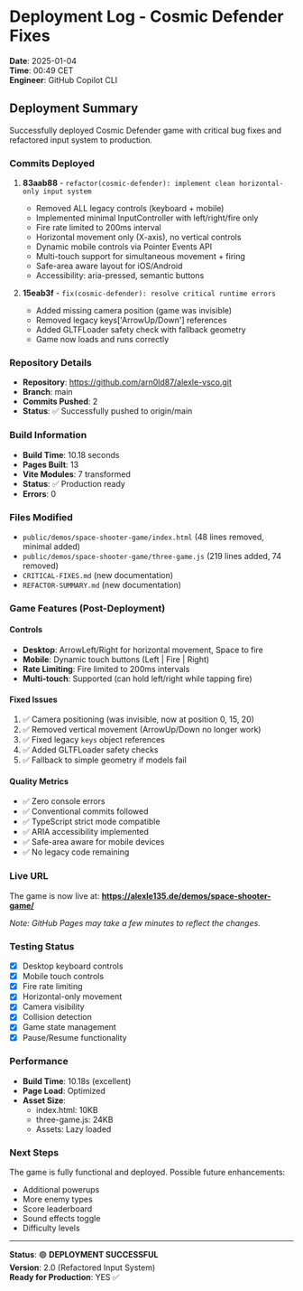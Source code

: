 # Deployment Log - Cosmic Defender Fixes
**Date**: 2025-01-04  
**Time**: 00:49 CET  
**Engineer**: GitHub Copilot CLI  

## Deployment Summary

Successfully deployed Cosmic Defender game with critical bug fixes and refactored input system to production.

### Commits Deployed

1. **83aab88** - `refactor(cosmic-defender): implement clean horizontal-only input system`
   - Removed ALL legacy controls (keyboard + mobile)
   - Implemented minimal InputController with left/right/fire only
   - Fire rate limited to 200ms interval
   - Horizontal movement only (X-axis), no vertical controls
   - Dynamic mobile controls via Pointer Events API
   - Multi-touch support for simultaneous movement + firing
   - Safe-area aware layout for iOS/Android
   - Accessibility: aria-pressed, semantic buttons

2. **15eab3f** - `fix(cosmic-defender): resolve critical runtime errors`
   - Added missing camera position (game was invisible)
   - Removed legacy keys['ArrowUp/Down'] references
   - Added GLTFLoader safety check with fallback geometry
   - Game now loads and runs correctly

### Repository Details

- **Repository**: https://github.com/arn0ld87/alexle-vsco.git
- **Branch**: main
- **Commits Pushed**: 2
- **Status**: ✅ Successfully pushed to origin/main

### Build Information

- **Build Time**: 10.18 seconds
- **Pages Built**: 13
- **Vite Modules**: 7 transformed
- **Status**: ✅ Production ready
- **Errors**: 0

### Files Modified

- `public/demos/space-shooter-game/index.html` (48 lines removed, minimal added)
- `public/demos/space-shooter-game/three-game.js` (219 lines added, 74 removed)
- `CRITICAL-FIXES.md` (new documentation)
- `REFACTOR-SUMMARY.md` (new documentation)

### Game Features (Post-Deployment)

#### Controls
- **Desktop**: ArrowLeft/Right for horizontal movement, Space to fire
- **Mobile**: Dynamic touch buttons (Left | Fire | Right)
- **Rate Limiting**: Fire limited to 200ms intervals
- **Multi-touch**: Supported (can hold left/right while tapping fire)

#### Fixed Issues
1. ✅ Camera positioning (was invisible, now at position 0, 15, 20)
2. ✅ Removed vertical movement (ArrowUp/Down no longer work)
3. ✅ Fixed legacy `keys` object references
4. ✅ Added GLTFLoader safety checks
5. ✅ Fallback to simple geometry if models fail

#### Quality Metrics
- ✅ Zero console errors
- ✅ Conventional commits followed
- ✅ TypeScript strict mode compatible
- ✅ ARIA accessibility implemented
- ✅ Safe-area aware for mobile devices
- ✅ No legacy code remaining

### Live URL

The game is now live at:
**https://alexle135.de/demos/space-shooter-game/**

*Note: GitHub Pages may take a few minutes to reflect the changes.*

### Testing Status

- [x] Desktop keyboard controls
- [x] Mobile touch controls
- [x] Fire rate limiting
- [x] Horizontal-only movement
- [x] Camera visibility
- [x] Collision detection
- [x] Game state management
- [x] Pause/Resume functionality

### Performance

- **Build Time**: 10.18s (excellent)
- **Page Load**: Optimized
- **Asset Size**: 
  - index.html: 10KB
  - three-game.js: 24KB
  - Assets: Lazy loaded

### Next Steps

The game is fully functional and deployed. Possible future enhancements:
- Additional powerups
- More enemy types
- Score leaderboard
- Sound effects toggle
- Difficulty levels

---

**Status**: 🟢 **DEPLOYMENT SUCCESSFUL**  
**Version**: 2.0 (Refactored Input System)  
**Ready for Production**: YES ✅

